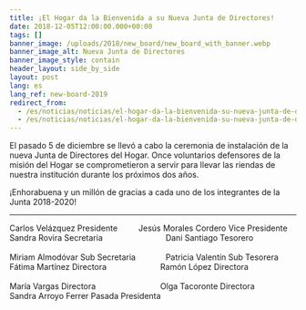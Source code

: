 ```yaml
---
title: ¡El Hogar da la Bienvenida a su Nueva Junta de Directores!
date: 2018-12-05T12:00:00.000+00:00
tags: []
banner_image: /uploads/2018/new_board/new_board_with_banner.webp
banner_image_alt: Nueva Junta de Directores
banner_image_style: contain
header_layout: side_by_side
layout: post
lang: es
lang_ref: new-board-2019
redirect_from:
  - /es/noticias/noticias/el-hogar-da-la-bienvenida-su-nueva-junta-de-directores
  - /es/noticias/noticias/el-hogar-da-la-bienvenida-su-nueva-junta-de-directores/
---
```

El pasado 5 de diciembre se llevó a cabo la ceremonia de instalación de la nueva Junta de Directores del Hogar. Once voluntarios defensores de la misión del Hogar se comprometieron a servir para llevar las riendas de nuestra  institución durante los próximos dos años.

¡Enhorabuena y un millón de gracias a cada uno de los integrantes de la Junta 2018-2020!

<hr />

<div class="columns">
  <div class="column">
    Carlos Velázquez <span class="tag is-primary is-medium">Presidente</span>
  </div>

  <div class="column">
    Jesús Morales Cordero <span class="tag is-primary is-medium">Vice Presidente</span>
  </div>
</div>

<div class="columns">
  <div class="column">
    Sandra Rovira <span class="tag is-medium">Secretaria</span>
    <br />
    <br />
    Miriam Almodóvar <span class="tag is-medium">Sub Secretaria</span>
  </div>

  <div class="column">
    Dani Santiago <span class="tag is-medium">Tesorero</span>
    <br />
    <br />
    Patricia Valentín <span class="tag is-medium">Sub Tesorera</span>
  </div>
</div>

<div class="columns">
  <div class="column">
    Fátima Martínez <span class="tag is-medium">Directora</span>
    <br />
    <br />
    María Vargas <span class="tag is-medium">Directora</span>
  </div>

  <div class="column">
    Ramón López <span class="tag is-medium">Directora</span>
    <br />
    <br />
    Olga Tacoronte <span class="tag is-medium">Directora</span>
  </div>
</div>

<div class="columns">
  <div class="column">
    Sandra Arroyo Ferrer <span class="tag is-medium">Pasada Presidenta</span>
  </div>
</div>
